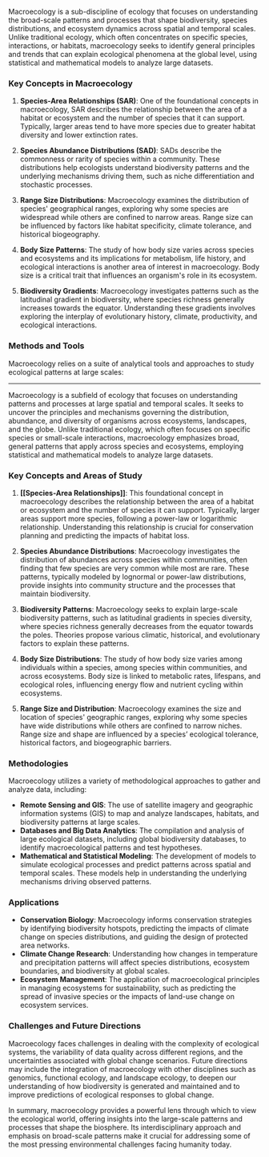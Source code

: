 Macroecology is a sub-discipline of ecology that focuses on understanding the broad-scale patterns and processes that shape biodiversity, species distributions, and ecosystem dynamics across spatial and temporal scales. Unlike traditional ecology, which often concentrates on specific species, interactions, or habitats, macroecology seeks to identify general principles and trends that can explain ecological phenomena at the global level, using statistical and mathematical models to analyze large datasets.

### Key Concepts in Macroecology

1. **Species-Area Relationships (SAR)**: One of the foundational concepts in macroecology, SAR describes the relationship between the area of a habitat or ecosystem and the number of species that it can support. Typically, larger areas tend to have more species due to greater habitat diversity and lower extinction rates.

2. **Species Abundance Distributions (SAD)**: SADs describe the commonness or rarity of species within a community. These distributions help ecologists understand biodiversity patterns and the underlying mechanisms driving them, such as niche differentiation and stochastic processes.

3. **Range Size Distributions**: Macroecology examines the distribution of species' geographical ranges, exploring why some species are widespread while others are confined to narrow areas. Range size can be influenced by factors like habitat specificity, climate tolerance, and historical biogeography.

4. **Body Size Patterns**: The study of how body size varies across species and ecosystems and its implications for metabolism, life history, and ecological interactions is another area of interest in macroecology. Body size is a critical trait that influences an organism's role in its ecosystem.

5. **Biodiversity Gradients**: Macroecology investigates patterns such as the latitudinal gradient in biodiversity, where species richness generally increases towards the equator. Understanding these gradients involves exploring the interplay of evolutionary history, climate, productivity, and ecological interactions.

### Methods and Tools

Macroecology relies on a suite of analytical tools and approaches to study ecological patterns at large scales:

---
Macroecology is a subfield of ecology that focuses on understanding patterns and processes at large spatial and temporal scales. It seeks to uncover the principles and mechanisms governing the distribution, abundance, and diversity of organisms across ecosystems, landscapes, and the globe. Unlike traditional ecology, which often focuses on specific species or small-scale interactions, macroecology emphasizes broad, general patterns that apply across species and ecosystems, employing statistical and mathematical models to analyze large datasets.

### Key Concepts and Areas of Study

1. **[[Species-Area Relationships]]**: This foundational concept in macroecology describes the relationship between the area of a habitat or ecosystem and the number of species it can support. Typically, larger areas support more species, following a power-law or logarithmic relationship. Understanding this relationship is crucial for conservation planning and predicting the impacts of habitat loss.

2. **Species Abundance Distributions**: Macroecology investigates the distribution of abundances across species within communities, often finding that few species are very common while most are rare. These patterns, typically modeled by lognormal or power-law distributions, provide insights into community structure and the processes that maintain biodiversity.

3. **Biodiversity Patterns**: Macroecology seeks to explain large-scale biodiversity patterns, such as latitudinal gradients in species diversity, where species richness generally decreases from the equator towards the poles. Theories propose various climatic, historical, and evolutionary factors to explain these patterns.

4. **Body Size Distributions**: The study of how body size varies among individuals within a species, among species within communities, and across ecosystems. Body size is linked to metabolic rates, lifespans, and ecological roles, influencing energy flow and nutrient cycling within ecosystems.

5. **Range Size and Distribution**: Macroecology examines the size and location of species' geographic ranges, exploring why some species have wide distributions while others are confined to narrow niches. Range size and shape are influenced by a species’ ecological tolerance, historical factors, and biogeographic barriers.

### Methodologies

Macroecology utilizes a variety of methodological approaches to gather and analyze data, including:

- **Remote Sensing and GIS**: The use of satellite imagery and geographic information systems (GIS) to map and analyze landscapes, habitats, and biodiversity patterns at large scales.
- **Databases and Big Data Analytics**: The compilation and analysis of large ecological datasets, including global biodiversity databases, to identify macroecological patterns and test hypotheses.
- **Mathematical and Statistical Modeling**: The development of models to simulate ecological processes and predict patterns across spatial and temporal scales. These models help in understanding the underlying mechanisms driving observed patterns.

### Applications

- **Conservation Biology**: Macroecology informs conservation strategies by identifying biodiversity hotspots, predicting the impacts of climate change on species distributions, and guiding the design of protected area networks.
- **Climate Change Research**: Understanding how changes in temperature and precipitation patterns will affect species distributions, ecosystem boundaries, and biodiversity at global scales.
- **Ecosystem Management**: The application of macroecological principles in managing ecosystems for sustainability, such as predicting the spread of invasive species or the impacts of land-use change on ecosystem services.

### Challenges and Future Directions

Macroecology faces challenges in dealing with the complexity of ecological systems, the variability of data quality across different regions, and the uncertainties associated with global change scenarios. Future directions may include the integration of macroecology with other disciplines such as genomics, functional ecology, and landscape ecology, to deepen our understanding of how biodiversity is generated and maintained and to improve predictions of ecological responses to global change.

In summary, macroecology provides a powerful lens through which to view the ecological world, offering insights into the large-scale patterns and processes that shape the biosphere. Its interdisciplinary approach and emphasis on broad-scale patterns make it crucial for addressing some of the most pressing environmental challenges facing humanity today.


